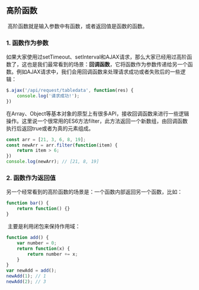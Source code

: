 ## 高阶函数
​	高阶函数就是输入参数中有函数，或者返回值是函数的函数。

### 1. 函数作为参数
​	如果大家使用过setTimeout、setInterval和AJAX请求，那么大家已经用过高阶函数了，这也是我们最常看到的场景：**回调函数**，它将函数作为参数传递给另一个函数。例如AJAX请求中，我们会用回调函数来处理请求成功或者失败后的一些逻辑：

```javascript
$.ajax('/api/request/tabledata', function(res) {
	console.log('请求成功!');
})
```
​	在Array、Object等基本对象的原型上有很多API，接收回调函数来进行一些逻辑操作。这里说一个很常用的ES6方法filter，此方法返回一个新数组，由回调函数执行后返回true或者为真的元素组成。

```javascript
const arr = [21, 3, 6, 8, 19];
const newArr = arr.filter(function(item) {
	return item > 6;
})
console.log(newArr); // [21, 8, 19]
```
### 2. 函数作为返回值

​	另一个经常看到的高阶函数的场景是：一个函数内部返回另一个函数，比如：

```javascript
function bar() {
    return function() {}
}
```

​	主要是利用闭包来保持作用域：

```javascript
function add() {
    var number = 0;
    return function(x) {
        return number += x;
    }
}
var newAdd = add();
newAdd(1); // 1
newAdd(2); // 3
```

